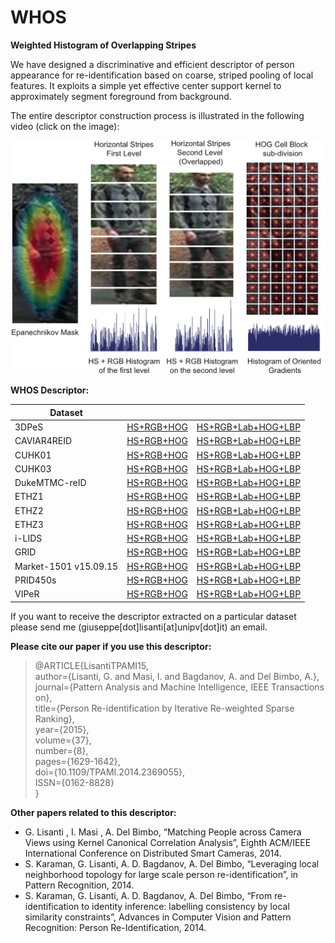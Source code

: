 # WHOS

**Weighted Histogram of Overlapping Stripes**

We have designed a discriminative and efficient descriptor of person appearance for re-identification based on coarse, striped pooling of local features. It exploits a simple yet effective center support kernel to approximately segment foreground from background. 

The entire descriptor construction process is illustrated in the following video (click on the image):

[![Watch the video](/media/descriptor.png)](https://www.youtube.com/watch?v=fkdraLVZYww)

**WHOS Descriptor:**

| Dataset |  |  |
|---|---|---|
| 3DPeS | [HS+RGB+HOG](https://drive.google.com/file/d/1H04BSUp8ithWKMwsUUVTrcmpUL_9WOi2/view?usp=sharing) | [HS+RGB+Lab+HOG+LBP](https://drive.google.com/file/d/1f8Tb60ecryVl4e_2R5iRoxMssO2Q85LB/view?usp=sharing) |
| CAVIAR4REID | [HS+RGB+HOG](https://drive.google.com/file/d/1tcFY7UiQs9DpBxEQQtvt5Fvls6fnZjQU/view?usp=sharing) | [HS+RGB+Lab+HOG+LBP](https://drive.google.com/file/d/1hmMmnLrvmTBBnmh-WtLfDDymoxYasjC7/view?usp=sharing) |
| CUHK01 | [HS+RGB+HOG](https://drive.google.com/file/d/1ZU536dEu810BAa6psYQWf-lVdWMXB26C/view?usp=sharing) | [HS+RGB+Lab+HOG+LBP](https://drive.google.com/file/d/10VsJ-O0jfLy5BpWtUG5V8h6TmJd269Qr/view?usp=sharing) |
| CUHK03 | [HS+RGB+HOG](https://drive.google.com/file/d/1MLQlvydqpbz7X5uoCzcUhRdcbB9dOXkL/view?usp=sharing) | [HS+RGB+Lab+HOG+LBP](https://drive.google.com/file/d/10VsJ-O0jfLy5BpWtUG5V8h6TmJd269Qr/view?usp=sharing) |
| DukeMTMC-reID | [HS+RGB+HOG](https://www.dropbox.com/s/swyx5ojlfij1hau/DukeMTMC-reID_pami.mat.zip?dl=0) | [HS+RGB+Lab+HOG+LBP](https://www.dropbox.com/s/ubkj0v16ftv6g36/DukeMTMC-reID_icdsc.mat.zip?dl=0) |
| ETHZ1 | [HS+RGB+HOG](https://www.dropbox.com/s/phiab5aw8ddssbx/ETHZ1.mat_.zip?dl=0) | [HS+RGB+Lab+HOG+LBP](https://www.dropbox.com/s/uvfvl0u1bru064m/ETHZ1_ext.zip?dl=0) |
| ETHZ2 | [HS+RGB+HOG](https://www.dropbox.com/s/qom7egrawli6u4z/ETHZ2.mat_.zip?dl=0) | [HS+RGB+Lab+HOG+LBP](https://www.dropbox.com/s/fmcn05jxsjjt5n7/ETHZ2_ext.zip?dl=0) |
| ETHZ3 | [HS+RGB+HOG](https://www.dropbox.com/s/siy67n9otqa5nvk/ETHZ3.mat_.zip?dl=0) | [HS+RGB+Lab+HOG+LBP](https://www.dropbox.com/s/jof14inz2movrk4/ETHZ3_ext.zip?dl=0) |
| i-LIDS | [HS+RGB+HOG](https://www.dropbox.com/s/obdus8e78ei694s/iLIDS.mat_.zip?dl=0) | [HS+RGB+Lab+HOG+LBP](https://www.dropbox.com/s/szmdwk8nzoqincn/iLIDS_ext.zip?dl=0) |
| GRID | [HS+RGB+HOG](https://www.dropbox.com/s/avxqzswuaaqnzqi/underground_reid_pami.mat.zip?dl=0) | [HS+RGB+Lab+HOG+LBP](https://www.dropbox.com/s/5ic59idve09ln1q/underground_reid_icdsc.mat.zip?dl=0) |
| Market-1501 v15.09.15| [HS+RGB+HOG](https://www.dropbox.com/s/spicz8ike37cxgi/Market-1501-v15.09.15_pami.mat.zip?dl=0) | [HS+RGB+Lab+HOG+LBP](https://www.dropbox.com/s/0d4vo1s2c44z3d9/Market-1501-v15.09.15_icdsc.mat.zip?dl=0) |
| PRID450s | [HS+RGB+HOG](https://www.dropbox.com/s/nu3b96tmyjb6q2v/prid_450s_pami.mat.zip?dl=0) | [HS+RGB+Lab+HOG+LBP](https://www.dropbox.com/s/p2dg3xpw54ykmbv/prid_450s_icdsc.mat.zip?dl=0) |
| VIPeR | [HS+RGB+HOG](https://www.dropbox.com/s/ishg01gyj4ql3cq/VIPeR.zip?dl=0) | [HS+RGB+Lab+HOG+LBP](https://www.dropbox.com/s/l9khu2qxl5u6gca/VIPeR_ext.zip?dl=0) |

If you want to receive the descriptor extracted on a particular dataset please send me (giuseppe[dot]lisanti[at]unipv[dot]it) an email.

**Please cite our paper if you use this descriptor:**
> @ARTICLE{LisantiTPAMI15,\
>  author={Lisanti, G. and Masi, I. and Bagdanov, A. and Del Bimbo, A.},\
>  journal={Pattern Analysis and Machine Intelligence, IEEE Transactions on},\
>  title={Person Re-identification by Iterative Re-weighted Sparse Ranking},\
>  year={2015},\
>  volume={37},\
>  number={8},\
>  pages={1629-1642},\
>  doi={10.1109/TPAMI.2014.2369055},\
>  ISSN={0162-8828}\
>}

**Other papers related to this descriptor:**
- G. Lisanti , I. Masi , A. Del Bimbo, “Matching People across Camera Views using Kernel Canonical Correlation Analysis”, Eighth ACM/IEEE International Conference on Distributed Smart Cameras, 2014.
- S. Karaman, G. Lisanti, A. D. Bagdanov, A. Del Bimbo, “Leveraging local neighborhood topology for large scale person re-identification”, in Pattern Recognition, 2014.
- S. Karaman, G. Lisanti, A. D. Bagdanov, A. Del Bimbo, “From re-identification to identity inference: labelling consistency by local similarity constraints”, Advances in Computer Vision and Pattern Recognition: Person Re-Identification, 2014.
